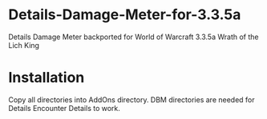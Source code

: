 # Details-Damage-Meter-for-3.3.5a
Details Damage Meter backported for World of Warcraft 3.3.5a Wrath of the Lich King

# Installation

Copy all directories into AddOns directory.
DBM directories are needed for Details Encounter Details to work.
